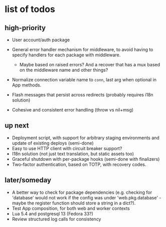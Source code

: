 # list of todos

## high-priority

* User account/auth package
* General error handler mechanism for middleware, to avoid having to specify handlers for each package with middleware.
  - Maybe based on raised errors? And a recover that has a mux based on the middleware name and other things?
* Normalize connection variable name to `conn`, last arg when optional in App methods.

* Flash messages that persist across redirects (probably requires i18n solution)
* Cohesive and consistent error handling (throw vs nil+msg)

## up next

* Deployment script, with support for arbitrary staging environments and update of existing deploys (semi-done)
* Easy to use HTTP client with circuit breaker support?
* I18n solution (not just text translation, but static assets too)
* Graceful shutdown with per-package hooks (semi-done with finalizers)
* Two-factor authentication, based on TOTP, with recovery codes.

## later/someday

* A better way to check for package dependencies (e.g. checking for 'database' would not work if the config was under 'web.pkg.database' - maybe the register function should store a string in a dict?).
* Test App composition, for both web and worker contexts
* Lua 5.4 and postgresql 13 (Fedora 33?)
* Review structured log calls for consistency
